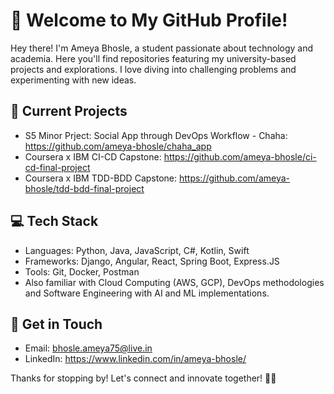 # 👋 Welcome to My GitHub Profile!

Hey there! I'm Ameya Bhosle, a student passionate about technology and academia. Here you'll find repositories featuring my university-based projects and explorations. I love diving into challenging problems and experimenting with new ideas. 

## 🔭 Current Projects

- S5 Minor Prject: Social App through DevOps Workflow - Chaha: https://github.com/ameya-bhosle/chaha_app
- Coursera x IBM CI-CD Capstone: https://github.com/ameya-bhosle/ci-cd-final-project
- Coursera x IBM TDD-BDD Capstone: https://github.com/ameya-bhosle/tdd-bdd-final-project

## 💻 Tech Stack

- Languages: Python, Java, JavaScript, C#, Kotlin, Swift
- Frameworks: Django, Angular, React, Spring Boot, Express.JS
- Tools: Git, Docker, Postman
- Also familiar with Cloud Computing (AWS, GCP), DevOps methodologies and Software Engineering with AI and ML implementations.

## 💬 Get in Touch

- Email: bhosle.ameya75@live.in
- LinkedIn: https://www.linkedin.com/in/ameya-bhosle/

Thanks for stopping by! Let's connect and innovate together! 🚀✨

